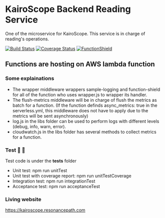# KairoScope Backend Reading Service

One of the microservice for KairoScope. This service is in charge of reading's operations.

[![Build Status](https://travis-ci.org/PengWang0316/KairoScope-Backend-Reading.svg?branch=master)](https://travis-ci.org/PengWang0316/KairoScope-Backend-Reading) [![Coverage Status](https://coveralls.io/repos/github/PengWang0316/KairoScope-Backend-Reading/badge.svg?branch=master)](https://coveralls.io/github/PengWang0316/KairoScope-Backend-Reading?branch=master) [![FunctionShield](https://s3.amazonaws.com/function.shield.badge/assets/fshield-badge.svg)](https://www.puresec.io/function-shield)

## Functions are hosting on AWS lambda function

### Some explainations

- The wrapper middleware wrappers sample-logging and function-shield for all of the function who uses wrapper.js to wrapper its handler.
- The flush-metrics middleware will be in charge of flush the metrics as batch for a function. (If the function definds async_metrics: true in the serverless.yml, this middleware does not have to apply due to the metrics will be sent asynchronously)
- log.js in the libs folder can be used to perform logs with different levels (debug, info, warn, error).
- cloudwatch.js in the libs folder has several methods to collect metrics for a function.

### Test :tada: :tada:

Test code is under the __tests__ folder
- Unit test: npm run unitTest
- Unit test with coverage report: npm run unitTestCoverage
- Integration test: npm run integrationTest
- Acceptance test: npm run acceptanceTest

### Living website
https://kairoscope.resonancepath.com
